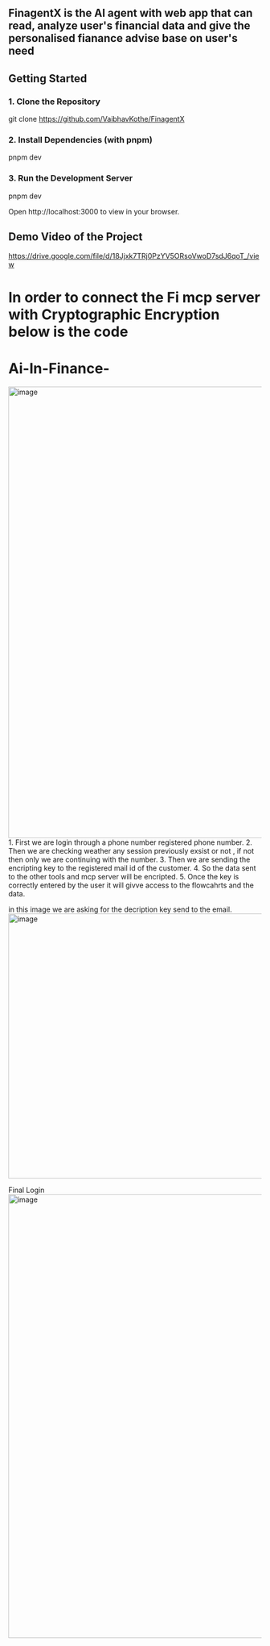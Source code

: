 ## FinagentX is the AI agent with web app that can read, analyze user's financial data and give the personalised fianance advise base on user's need

##  Getting Started

### 1. Clone the Repository
git clone https://github.com/VaibhavKothe/FinagentX


### 2. Install Dependencies (with pnpm)
pnpm dev

### 3. Run the Development Server
pnpm dev

Open http://localhost:3000 to view in your browser.

## Demo Video of the Project 
https://drive.google.com/file/d/18Jjxk7TRj0PzYV5ORsoVwoD7sdJ6qoT_/view




# In order to connect the Fi mcp server with Cryptographic Encryption below is the code 


# Ai-In-Finance-
<img width="1909" height="896" alt="image" src="https://github.com/user-attachments/assets/3b599e18-b334-449a-8830-84d90d42d017" />
1. First we are login through a phone number registered phone number.
2. Then we are checking weather any session previously exsist or not , if not then only we are continuing with the number.
3. Then we are sending the encripting key to the registered mail id of the customer.
4. So the data sent to the other tools and mcp server will be encripted.
5. Once the key is correctly entered by the user it will givve access to the flowcahrts and the data.

in this image we are asking for the decription key send to the email.
<img width="662" height="526" alt="image" src="https://github.com/user-attachments/assets/3a6604ee-19ed-4198-8679-2e0bf5762623" />


 Final Login 
<img width="1919" height="881" alt="image" src="https://github.com/user-attachments/assets/f8e1822b-d0cf-4979-8538-cb882696410f" />

